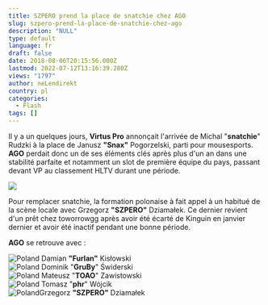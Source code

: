 ```yaml
---
title: SZPERO prend la place de snatchie chez AGO
slug: szpero-prend-la-place-de-snatchie-chez-ago
description: "NULL"
type: default
language: fr
draft: false
date: 2018-08-06T20:15:56.000Z
lastmod: 2022-07-12T13:16:39.280Z
views: "1797"
author: neLendirekt
country: pl
categories:
  - Flash
tags: []
---
```

Il y a un quelques jours, **Virtus Pro** annonçait l'arrivée de Michal "**snatchie**" Rudzki à la place de Janusz **"Snax"** Pogorzelski, parti pour mousesports. **AGO** perdait donc un de ses éléments clés après plus d'un an dans une stabilité parfaite et notamment un slot de première équipe du pays, passant devant VP au classement HLTV durant une période.

![](/images/articles/5b68a3ade33c6/images/wtVak4LwJs0aRQPf4IiMJN5Y0u0udaobGdI5sjy0.jpeg)

Pour remplacer snatchie, la formation polonaise à fait appel à un habitué de la scène locale avec Grzegorz **"SZPERO"** Dziamałek. Ce dernier revient d'un prêt chez toworrowgg après avoir été écarté de Kinguin en janvier dernier et avoir été inactif pendant une bonne période.

**[](https://Virtus.pro)AGO** se retrouve avec :

![Poland](/images/countries/pl.svg)⁠ Damian **"Furlan"** Kisłowski  
![Poland](/images/countries/pl.svg)⁠ Dominik "**GruBy**" Świderski  
![Poland](/images/countries/pl.svg)⁠ Mateusz "**TOAO**" Zawistowski  
![Poland](/images/countries/pl.svg)⁠ Tomasz "**phr**" Wójcik  
![Poland](/images/countries/pl.svg)⁠Grzegorz **"SZPERO"** Dziamałek

